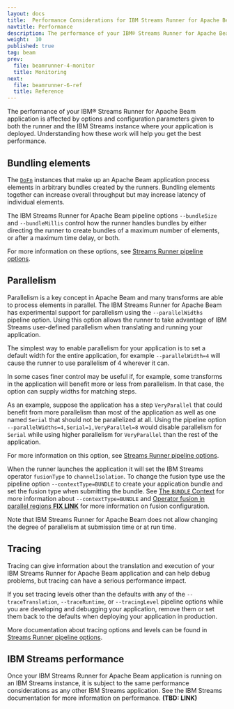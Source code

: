```yaml
---
layout: docs
title:  Performance Considerations for IBM Streams Runner for Apache Beam
navtitle: Performance
description: The performance of your IBM® Streams Runner for Apache Beam application is affected by options and configuration parameters.
weight:  10
published: true
tag: beam
prev:
  file: beamrunner-4-monitor
  title: Monitoring
next:
  file: beamrunner-6-ref
  title: Reference
---
```


The performance of your IBM® Streams Runner for Apache Beam application is
affected by options and configuration parameters given to both the runner
and the IBM Streams instance where your application is deployed.
Understanding how these work will help you get the best performance.

## Bundling elements

The [`DoFn`](https://beam.apache.org/documentation/sdks/javadoc/2.4.0/org/apache/beam/sdk/transforms/DoFn.html)
instances that make up an Apache Beam application process elements in
arbitrary bundles created by the runners. Bundling elements together can
increase overall throughput but may increase latency of individual
elements.

The IBM Streams Runner for Apache Beam pipeline options `--bundleSize` and
`--bundleMillis` control how the runner handles bundles by either directing
the runner to create bundles of a maximum number of elements, or after a
maximum time delay, or both.

For more information on these options, see [Streams Runner pipeline
options](../beamrunner-6-ref/#streams-runner-pipeline-options).

## Parallelism

Parallelism is a key concept in Apache Beam and many transforms are able to
process elements in parallel. The IBM Streams Runner for Apache Beam has
experimental support for parallelism using the `--parallelWidths` pipeline
option. Using this option allows the runner to take advantage of IBM
Streams user-defined parallelism when translating and running your
application.

The simplest way to enable parallelism for your application is to set a
default width for the entire application, for example `--parallelWidth=4`
will cause the runner to use parallelism of 4 wherever it can.

In some cases finer control may be useful if, for example, some transforms
in the application will benefit more or less from parallelism. In that
case, the option can supply widths for matching steps.

As an example, suppose the application has a step `VeryParallel` that could
benefit from more parallelism than most of the application as well as one
named `Serial` that should not be parallelized at all. Using the pipeline
option `--parallelWidths=4,Serial=1,VeryParallel=8` would disable
parallelism for `Serial` while using higher parallelism for `VeryParallel`
than the rest of the application.

For more information on this option, see [Streams Runner pipeline
options](../beamrunner-6-ref/#streams-runner-pipeline-options).

When the runner launches the application it will set the IBM Streams
operator `fusionType` to `channelIsolation`. To change the fusion type use
the pipeline option `--contextType=BUNDLE` to create your application
bundle and set the fusion type when submitting the bundle. See [The
`BUNDLE` Context](../beamrunner-3-using/#the-bundle-context) for more
information about `--contextType=BUNDLE` and [Operator fusion in parallel
regions **FIX
LINK**](http://leto.svl.ibm.com:9343/help/topic/com.ibm.streams.dev.doc/doc/udpsplpartconfig.html)
for more information on fusion configuration.

Note that IBM Streams Runner for Apache Beam does not allow changing the
degree of parallelism at submission time or at run time.

## Tracing

Tracing can give information about the translation and execution of your
IBM Streams Runner for Apache Beam application and can help debug problems,
but tracing can have a serious performance impact.

If you set tracing levels other than the defaults with any of the
`--traceTranslation`, `--traceRuntime`, or `--tracingLevel` pipeline
options while you are developing and debugging your application, remove
them or set them back to the defaults when deploying your application in
production.

More documentation about tracing options and levels can be found in
[Streams Runner pipeline
options](../beamrunner-6-ref/#streams-runner-pipeline-options).

## IBM Streams performance

Once your IBM Streams Runner for Apache Beam application is running on an
IBM Streams instance, it is subject to the same performance considerations
as any other IBM Streams application. See the IBM Streams documentation for
more information on performance. **(TBD: LINK)**
